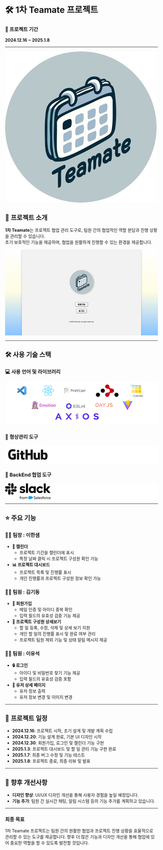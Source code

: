 # 🛠️ 1차 Teamate 프로젝트

### 📅 프로젝트 기간

**2024.12.16 ~ 2025.1.8**

---

![Teamate 로고](./public/logo400x400.png)

## 📖 프로젝트 소개

**1차 Teamate**는 프로젝트 협업 관리 도구로, 팀원 간의 협업적인 역할 분담과 진행 상황을 관리할 수 있습니다.  
초기 보호적인 기능을 제공하며, 협업을 원활하게 진행할 수 있는 환경을 제공합니다.

![Teamate 메인 화면](./public/temate-main.PNG)

---

## 🛠️ 사용 기술 스택

### 💻 **사용 언어 및 라이브러리**

![사용 언어 및 라이브러리 이미지](./public/li-image.png)

### 📂 **형상관리 도구**

<div style="background-color: #fff;">
<img src="./public/GitHub_Logo.png" alt="로고 이미지" style="width: 150px; height: auto; display: block;" />
</div>

### 💬 **BackEnd 협업 도구**

<div style="background-color: #fff;">
  <img src="./public/Slack-Logo.webp" alt="로고 이미지" style="width: 150px; height: auto; display: block;" />
</div>

---

## ⭐ 주요 기능

### 👨‍💼 **팀장 : 이한샘**

- **📅 캘린더**
  - 프로젝트 기간을 캘린더에 표시
  - 특정 날짜 클릭 시 프로젝트 구성원 확인 가능
- **📊 프로젝트 대시보드**
  - 프로젝트 목록 및 진행률 표시
  - 개인 진행률과 프로젝트 구성원 정보 확인 가능

### 👩‍💻 **팀원 : 김기동**

- **🔑 회원가입**
  - 메일 인증 및 아이디 중복 확인
  - 입력 필드의 유효성 검증 기능 제공
- **👥 프로젝트 구성원 상세보기**
  - 할 일 등록, 수정, 삭제 및 상세 보기 지원
  - 개인 할 일의 진행률 표시 및 완료 여부 관리
  - 프로젝트 팀원 제외 기능 및 상태 알림 메시지 제공

### 👨‍💻 **팀원 : 이유석**

- **🔒 로그인**
  - 아이디 및 비밀번호 찾기 기능 제공
  - 입력 필드의 유효성 검증 포함
- **📝 유저 상세 페이지**
  - 유저 정보 출력
  - 유저 정보 변경 및 이미지 변경

---

## 📅 프로젝트 일정

- **2024.12.16**: 프로젝트 시작, 초기 설계 및 개발 계획 수립
- **2024.12.20**: 기능 설계 완료, 기본 UI 디자인 시작
- **2024.12.30**: 회원가입, 로그인 및 캘린더 기능 구현
- **2025.1.3**: 프로젝트 대시보드 및 할 일 관리 기능 구현 완료
- **2025.1.7**: 최종 버그 수정 및 기능 테스트
- **2025.1.8**: 프로젝트 종료, 최종 리뷰 및 발표

---

## 🎯 향후 개선사항

- **디자인 향상**: UI/UX 디자인 개선을 통해 사용자 경험을 높일 예정입니다.
- **기능 추가**: 팀원 간 실시간 채팅, 알림 시스템 등의 기능 추가를 계획하고 있습니다.

---

### 최종 목표

1차 Teamate 프로젝트는 팀원 간의 원활한 협업과 프로젝트 진행 상황을 효율적으로 관리할 수 있는 도구를 제공합니다. 향후 더 많은 기능과 디자인 개선을 통해 협업에 있어 중요한 역할을 할 수 있도록 발전할 것입니다.

